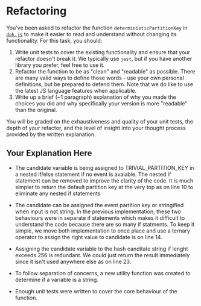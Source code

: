 # Refactoring

You've been asked to refactor the function `deterministicPartitionKey` in [`dpk.js`](dpk.js) to make it easier to read and understand without changing its functionality. For this task, you should:

1. Write unit tests to cover the existing functionality and ensure that your refactor doesn't break it. We typically use `jest`, but if you have another library you prefer, feel free to use it.
2. Refactor the function to be as "clean" and "readable" as possible. There are many valid ways to define those words - use your own personal definitions, but be prepared to defend them. Note that we do like to use the latest JS language features when applicable.
3. Write up a brief (~1 paragraph) explanation of why you made the choices you did and why specifically your version is more "readable" than the original.

You will be graded on the exhaustiveness and quality of your unit tests, the depth of your refactor, and the level of insight into your thought process provided by the written explanation.

## Your Explanation Here

- The candidate variable is being assigned to TRIVIAL_PARTITION_KEY in a nested if/else statement if no event is avaiable. The nested if statement can be removed to improve the clarity of the code. It is much simpler to return the default partition key at the very top as on line 10 to eliminate any nested if statements

- The candidate can be assigned the event partition key or stringified when input is not string. In the previous implementation, these two behaviours were in separate if statements which makes it difficult to understand the code because there are so many if statments. To keep it simple, we move both implementation to once place and use a ternary operator to assign the right value to candidate is on line 14.

- Assigning the candidate variable to the hash canditate string if lenght exceeds 256 is redundant. We could just return the result immediately since it isn't used anywhere else as on line 23.

- To follow separation of concerns, a new utility function was created to determine if a variable is a string.

- Enough unit tests were written to cover the core behaviour of the function.
